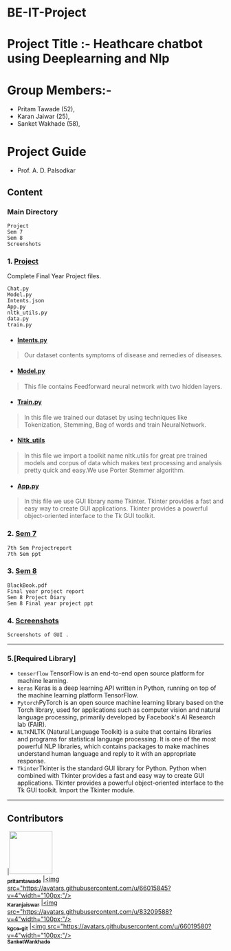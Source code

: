 # BE-IT-Project


# Project Title :- Heathcare chatbot using Deeplearning and Nlp

# Group Members:- 
 - Pritam Tawade (52),
 - Karan Jaiwar (25),
 - Sanket Wakhade (58),
                 
 # Project Guide
 - Prof. A. D. Palsodkar
## Content
### Main Directory
```
Project
Sem 7
Sem 8
Screenshots
```
### 1. [Project](https://github.com/sanket5792/BE-IT-Project/tree/main/Project)
Complete Final Year  Project files.
```
Chat.py
Model.py
Intents.json
App.py
nltk_utils.py
data.py
train.py
```
- #### [Intents.py](https://github.com/sanket5792/BE-IT-Project/blob/main/Project/intents.json)
>  Our dataset contents symptoms of disease and remedies of diseases.
- #### [Model.py](https://github.com/sanket5792/BE-IT-Project/blob/main/Project/model.py)
> This file contains Feedforward neural network with two hidden layers.
- #### [Train.py](https://github.com/sanket5792/BE-IT-Project/blob/main/Project/train.py)
> In this file we trained our dataset by using techniques like Tokenization, Stemming, Bag of words and train NeuralNetwork.
- #### [Nltk_utils](https://github.com/sanket5792/BE-IT-Project/blob/main/Project/nltk_utils.py)
> In this file we import a toolkit name nltk.utils for great pre trained models and corpus of data which makes text processing and analysis pretty quick and easy.We use Porter Stemmer algorithm.
- #### [App.py](https://github.com/sanket5792/BE-IT-Project/blob/main/Project/app.py)
> In this file we use  GUI library name Tkinter. Tkinter provides a fast and easy way to create GUI applications. Tkinter provides a powerful object-oriented interface to the Tk GUI toolkit.

### 2. [Sem 7](https://github.com/sanket5792/BE-IT-Project/tree/main/SEM%207)
```
7th Sem Projectreport
7th Sem ppt
```
### 3. [Sem 8](https://github.com/sanket5792/BE-IT-Project/tree/main/SEM%208)
```
BlackBook.pdf
Final year project report
Sem 8 Project Diary
Sem 8 Final year project ppt
```
### 4. [Screenshots](https://github.com/sanket5792/BE-IT-Project/tree/main/Screenshots)
```
Screenshots of GUI .
```
---
### 5.[Required Library]
- `tenserflow` TensorFlow is an end-to-end open source platform for machine learning.
- `keras` Keras is a deep learning API written in Python, running on top of the machine learning platform TensorFlow.
- `Pytorch`PyTorch is an open source machine learning library based on the Torch library, used for applications such as computer vision and natural language processing, primarily developed by Facebook's AI Research lab (FAIR).
- `NLTK`NLTK (Natural Language Toolkit) is a suite that contains libraries and programs for statistical language processing. It is one of the most powerful NLP libraries, which contains packages to make machines understand human language and reply to it with an appropriate response.
- `Tkinter`Tkinter is the standard GUI library for Python. Python when combined with Tkinter provides a fast and easy way to create GUI applications. Tkinter provides a powerful object-oriented interface to the Tk GUI toolkit. Import the Tkinter module.
---
## Contributors
|[<img src="https://avatars.githubusercontent.com/u/80166055?v=4" width="100px;"/><br /><sub><b>pritamtawade</b></sub>](https://github.com/pritamtawade)
|[<img src="https://avatars.githubusercontent.com/u/66015845?v=4"width="100px;"/><br /><sub><b>Karanjaiswar</b></sub>](https://github.com/Karanjaiswar)
|[<img src="https://avatars.githubusercontent.com/u/83209588?v=4"width="100px;"/><br /><sub><b>kgce-git</b></sub>](https://github.com/kgce-git)
|[<img src="https://avatars.githubusercontent.com/u/66019580?v=4"width="100px;"/><br /><sub><b>SanketWankhade</b></sub>](https://github.com/sanket5792)


